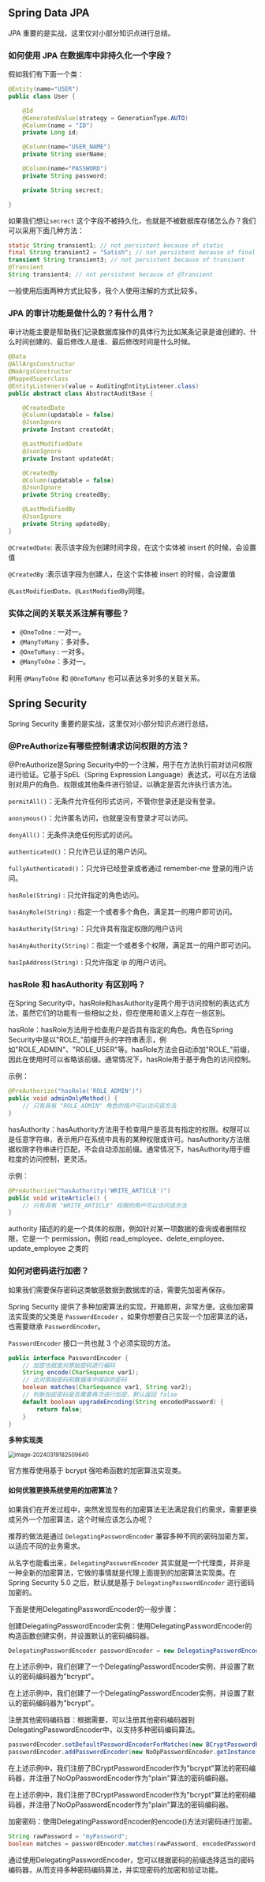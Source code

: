 ## Spring Data JPA

JPA 重要的是实战，这里仅对小部分知识点进行总结。



### 如何使用 JPA 在数据库中非持久化一个字段？

假如我们有下面一个类：

```java
@Entity(name="USER")
public class User {

    @Id
    @GeneratedValue(strategy = GenerationType.AUTO)
    @Column(name = "ID")
    private Long id;

    @Column(name="USER_NAME")
    private String userName;

    @Column(name="PASSWORD")
    private String password;

    private String secrect;

}
```

如果我们想让`secrect` 这个字段不被持久化，也就是不被数据库存储怎么办？我们可以采用下面几种方法：

```java
static String transient1; // not persistent because of static
final String transient2 = "Satish"; // not persistent because of final
transient String transient3; // not persistent because of transient
@Transient
String transient4; // not persistent because of @Transient
```

一般使用后面两种方式比较多，我个人使用注解的方式比较多。





### JPA 的审计功能是做什么的？有什么用？

审计功能主要是帮助我们记录数据库操作的具体行为比如某条记录是谁创建的、什么时间创建的、最后修改人是谁、最后修改时间是什么时候。

```java
@Data
@AllArgsConstructor
@NoArgsConstructor
@MappedSuperclass
@EntityListeners(value = AuditingEntityListener.class)
public abstract class AbstractAuditBase {

    @CreatedDate
    @Column(updatable = false)
    @JsonIgnore
    private Instant createdAt;

    @LastModifiedDate
    @JsonIgnore
    private Instant updatedAt;

    @CreatedBy
    @Column(updatable = false)
    @JsonIgnore
    private String createdBy;

    @LastModifiedBy
    @JsonIgnore
    private String updatedBy;
}
```

`@CreatedDate`: 表示该字段为创建时间字段，在这个实体被 insert 的时候，会设置值

`@CreatedBy` :表示该字段为创建人，在这个实体被 insert 的时候，会设置值

`@LastModifiedDate`、`@LastModifiedBy`同理。

### 实体之间的关联关系注解有哪些？

- `@OneToOne` : 一对一。
- `@ManyToMany`：多对多。
- `@OneToMany` : 一对多。
- `@ManyToOne`：多对一。

利用 `@ManyToOne` 和 `@OneToMany` 也可以表达多对多的关联关系。





## Spring Security

Spring Security 重要的是实战，这里仅对小部分知识点进行总结。

### @PreAuthorize有哪些控制请求访问权限的方法？

@PreAuthorize是Spring Security中的一个注解，用于在方法执行前对访问权限进行验证。它基于SpEL（Spring Expression Language）表达式，可以在方法级别对用户的角色、权限或其他条件进行验证，以确定是否允许执行该方法。

`permitAll()`：无条件允许任何形式访问，不管你登录还是没有登录。

`anonymous()`：允许匿名访问，也就是没有登录才可以访问。

`denyAll()`：无条件决绝任何形式的访问。

`authenticated()`：只允许已认证的用户访问。

`fullyAuthenticated()`：只允许已经登录或者通过 remember-me 登录的用户访问。

`hasRole(String)` : 只允许指定的角色访问。

`hasAnyRole(String)` : 指定一个或者多个角色，满足其一的用户即可访问。

`hasAuthority(String)`：只允许具有指定权限的用户访问

`hasAnyAuthority(String)`：指定一个或者多个权限，满足其一的用户即可访问。

`hasIpAddress(String)` : 只允许指定 ip 的用户访问。





### hasRole 和 hasAuthority 有区别吗？

在Spring Security中，hasRole和hasAuthority是两个用于访问控制的表达式方法，虽然它们的功能有一些相似之处，但在使用和语义上存在一些区别。

hasRole：hasRole方法用于检查用户是否具有指定的角色。角色在Spring Security中是以"ROLE_"前缀开头的字符串表示，例如"ROLE_ADMIN"、"ROLE_USER"等。hasRole方法会自动添加"ROLE_"前缀，因此在使用时可以省略该前缀。通常情况下，hasRole用于基于角色的访问控制。

示例：

```java
@PreAuthorize("hasRole('ROLE_ADMIN')")
public void adminOnlyMethod() {
    // 只有具有 "ROLE_ADMIN" 角色的用户可以访问该方法
}
```


hasAuthority：hasAuthority方法用于检查用户是否具有指定的权限。权限可以是任意字符串，表示用户在系统中具有的某种权限或许可。hasAuthority方法根据权限字符串进行匹配，不会自动添加前缀。通常情况下，hasAuthority用于细粒度的访问控制，更灵活。

示例：

```java
@PreAuthorize("hasAuthority('WRITE_ARTICLE')")
public void writeArticle() {
    // 只有具有 "WRITE_ARTICLE" 权限的用户可以访问该方法
}
```


authority 描述的的是一个具体的权限，例如针对某一项数据的查询或者删除权限，它是一个 permission，例如 read_employee、delete_employee、update_employee 之类的







### 如何对密码进行加密？

如果我们需要保存密码这类敏感数据到数据库的话，需要先加密再保存。

Spring Security 提供了多种加密算法的实现，开箱即用，非常方便。这些加密算法实现类的父类是 `PasswordEncoder` ，如果你想要自己实现一个加密算法的话，也需要继承 `PasswordEncoder`。

`PasswordEncoder` 接口一共也就 3 个必须实现的方法。

```java
public interface PasswordEncoder {
    // 加密也就是对原始密码进行编码
    String encode(CharSequence var1);
    // 比对原始密码和数据库中保存的密码
    boolean matches(CharSequence var1, String var2);
    // 判断加密密码是否需要再次进行加密，默认返回 false
    default boolean upgradeEncoding(String encodedPassword) {
        return false;
    }
}
```

**多种实现类**

<img src="https://palepics.oss-cn-guangzhou.aliyuncs.com/img/image-20240319182509640.png" alt="image-20240319182509640" style="zoom: 80%;" />

官方推荐使用基于 bcrypt 强哈希函数的加密算法实现类。





#### **如何优雅更换系统使用的加密算法？**

如果我们在开发过程中，突然发现现有的加密算法无法满足我们的需求，需要更换成另外一个加密算法，这个时候应该怎么办呢？

推荐的做法是通过 `DelegatingPasswordEncoder` 兼容多种不同的密码加密方案，以适应不同的业务需求。

从名字也能看出来，`DelegatingPasswordEncoder` 其实就是一个代理类，并非是一种全新的加密算法，它做的事情就是代理上面提到的加密算法实现类。在 Spring Security 5.0 之后，默认就是基于 `DelegatingPasswordEncoder` 进行密码加密的。

下面是使用DelegatingPasswordEncoder的一般步骤：

创建DelegatingPasswordEncoder实例：使用DelegatingPasswordEncoder的构造函数创建实例，并设置默认的密码编码器。

```java
DelegatingPasswordEncoder passwordEncoder = new DelegatingPasswordEncoder("bcrypt");
```

在上述示例中，我们创建了一个DelegatingPasswordEncoder实例，并设置了默认的密码编码器为"bcrypt"。

在上述示例中，我们创建了一个DelegatingPasswordEncoder实例，并设置了默认的密码编码器为"bcrypt"。

注册其他密码编码器：根据需要，可以注册其他密码编码器到DelegatingPasswordEncoder中，以支持多种密码编码算法。

```java
passwordEncoder.setDefaultPasswordEncoderForMatches(new BCryptPasswordEncoder());
passwordEncoder.addPasswordEncoder(new NoOpPasswordEncoder.getInstance(), "plain");
```

在上述示例中，我们注册了BCryptPasswordEncoder作为"bcrypt"算法的密码编码器，并注册了NoOpPasswordEncoder作为"plain"算法的密码编码器。

在上述示例中，我们注册了BCryptPasswordEncoder作为"bcrypt"算法的密码编码器，并注册了NoOpPasswordEncoder作为"plain"算法的密码编码器。

加密密码：使用DelegatingPasswordEncoder的encode()方法对密码进行加密。

```java
String rawPassword = "myPassword";
boolean matches = passwordEncoder.matches(rawPassword, encodedPassword);
```


通过使用DelegatingPasswordEncoder，您可以根据密码的前缀选择适当的密码编码器，从而支持多种密码编码算法，并实现密码的加密和验证功能。